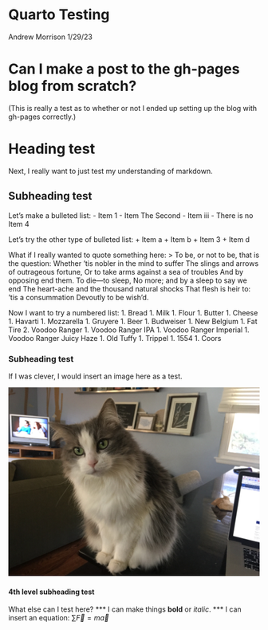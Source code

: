 Quarto Testing
================
Andrew Morrison
1/29/23

# Can I make a post to the gh-pages blog from scratch?

(This is really a test as to whether or not I ended up setting up the
blog with gh-pages correctly.)

# Heading test

Next, I really want to just test my understanding of markdown.

## Subheading test

Let’s make a bulleted list: - Item 1 - Item The Second - Item iii -
There is no Item 4

Let’s try the other type of bulleted list: + Item a + Item b + Item 3 +
Item d

What if I really wanted to quote something here: \> To be, or not to be,
that is the question: Whether ’tis nobler in the mind to suffer The
slings and arrows of outrageous fortune, Or to take arms against a sea
of troubles And by opposing end them. To die—to sleep, No more; and by a
sleep to say we end The heart-ache and the thousand natural shocks That
flesh is heir to: ’tis a consummation Devoutly to be wish’d.

Now I want to try a numbered list: 1. Bread 1. Milk 1. Flour 1.
Butter 1. Cheese 1. Havarti 1. Mozzarella 1. Gruyere 1. Beer 1.
Budweiser 1. New Belgium 1. Fat Tire 2. Voodoo Ranger 1. Voodoo Ranger
IPA 1. Voodoo Ranger Imperial 1. Voodoo Ranger Juicy Haze 1. Old
Tuffy 1. Trippel 1. 1554 1. Coors

### Subheading test

If I was clever, I would insert an image here as a test.

![IMG_5954.jpeg](from-scratch_files/figure-commonmark/9abc32e0-fbdb-4028-8cfd-88c4dba7f1b9-1-4fe8f11e-4894-403a-942c-b0b1c7a6622a.jpeg)

#### 4th level subheading test

What else can I test here? *** I can make things **bold** or *italic*.
*** I can insert an equation: $\sum \vec{F} = m\vec{a}$
